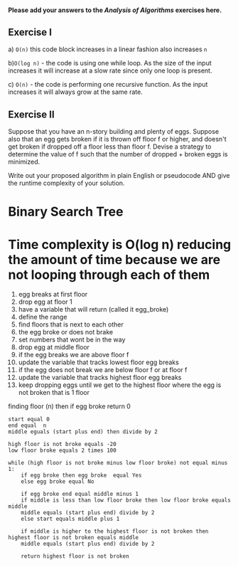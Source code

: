 #### Please add your answers to the ***Analysis of  Algorithms*** exercises here.

## Exercise I

a) `O(n)` this code block increases in a linear fashion also increases `n` 


b)`O(log n)` - the code is using one while loop. As the size of the input increases it will increase at a slow rate since only one loop is present.


c) `O(n)` - the code is performing one recursive function. As the input increases it will always grow at the same rate.

## Exercise II

Suppose that you have an n-story building and plenty of eggs. Suppose also that an egg gets broken if it is thrown off floor f or higher, and doesn't get broken if dropped off a floor less than floor f. Devise a strategy to determine the value of f such that the number of dropped + broken eggs is minimized.

Write out your proposed algorithm in plain English or pseudocode AND give the runtime complexity of your solution.

# Binary Search Tree 
# Time complexity is O(log n) reducing the amount of time because we are not looping through each of them 

1. egg breaks at first floor 
2. drop egg at floor 1
3. have a variable that will return (called it egg_broke)
4. define the range
5. find floors that is next to each other 
6. the egg broke or does not brake
7. set numbers that wont be in the way 
8. drop egg at middle floor 
9. if the egg breaks we are above floor f
10. update the variable that tracks lowest floor egg breaks 
11. if the egg does not break we are below floor f or at floor f 
12. update the variable that tracks highest floor egg breaks 
13. keep dropping eggs until we get to the highest floor where the egg is not broken that is 1 floor 


finding floor (n) then if egg broke return 0

    start equal 0
    end equal  n
    middle eguals (start plus end) then divide by 2

    high floor is not broke equals -20
    low floor broke equals 2 times 100

    while (high floor is not broke minus low floor broke) not equal minus 1:
        if egg broke then egg broke  equal Yes
        else egg broke equal No

        if egg broke end equal middle minus 1 
        if middle is less than low floor broke then low floor broke equals middle 
        middle equals (start plus end) divide by 2 
        else start equals middle plus 1 

        if middle is higher to the highest floor is not broken then highest floor is not broken equals middle
        middle equals (start plus end) divide by 2

        return highest floor is not broken 





